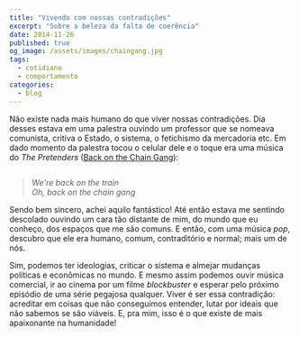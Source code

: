 ```yaml
---
title: "Vivendo com nossas contradições"
excerpt: "Sobre a beleza da falta de coerência"
date: 2014-11-26
published: true
og_image: /assets/images/chaingang.jpg
tags: 
  - cotidiano
  - comportamento
categories:
  - blog
---
```


Não existe nada mais humano do que viver nossas contradições. Dia desses estava em uma palestra ouvindo um professor que se nomeava comunista, critiva o Estado, o sistema, o fetichismo da mercadoria etc. Em dado momento da palestra tocou o celular dele e o toque era uma música do *The Pretenders* ([Back on the Chain Gang](https://www.youtube.com/watch?v=CK3uf5V0pDA)):

<figure style="" class="align-center">
  <img src="{{ site.url }}{{ site.baseurl }}/assets/images/chaingang.jpg" alt="">
</figure>

> <i class="fa fa-quote-left fa-2x"></i> *We're back on the train <br> Oh, back on the chain gang*

Sendo bem sincero, achei aquilo fantástico! Até então estava me sentindo descolado ouvindo um cara tão distante de mim, do mundo que eu conheço, dos espaços que me são comuns. E então, com uma música *pop*, descubro que ele era humano, comum, contraditório e normal; mais um de nós. 

Sim, podemos ter ideologias, criticar o sistema e almejar mudanças políticas e econômicas no mundo. E mesmo assim podemos ouvir música comercial, ir ao cinema por um  filme *blockbuster* e esperar pelo próximo episódio de uma série pegajosa qualquer. Viver é ser essa contradição: acreditar em coisas que não conseguimos entender, lutar por ideais que não sabemos se são viáveis. E, pra mim,  isso é o que existe de mais apaixonante na humanidade!

